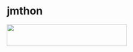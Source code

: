 # jmthon

<p align="left"><a href="https://heroku.com/deploy?template=https://Jithub.com/X7dhjd/roz"> <img src="https://img.shields.io/badge/Deploy%20To%20Heroku-purple?style=for-the-badge&logo=heroku" width="320" height="58.45"/></a></p>
